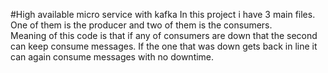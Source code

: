 #High available micro service with kafka
In this project i have 3 main files. One of them is the producer and two of them is the consumers.  
Meaning of this code is that if any of consumers are down that the second can keep consume messages. If the one that was down gets back in line it can again consume messages with no downtime.
